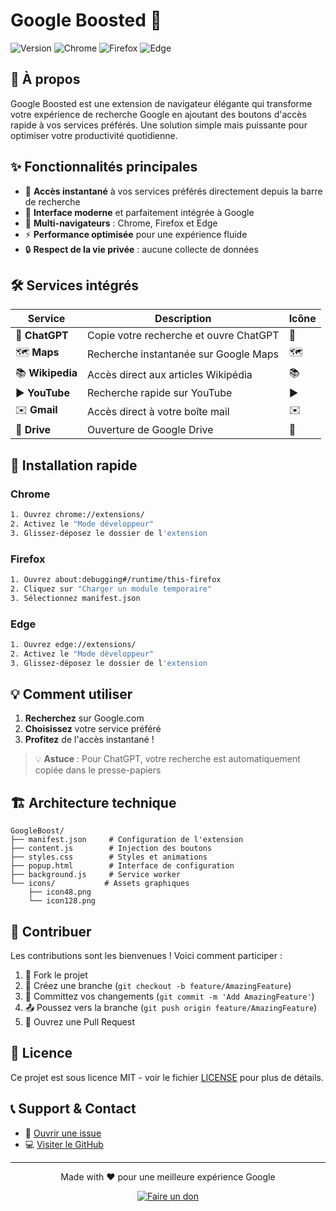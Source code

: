 # Google Boosted 🚀

![Version](https://img.shields.io/badge/version-1.0.1-blue.svg)
![Chrome](https://img.shields.io/badge/Chrome-✓-green.svg)
![Firefox](https://img.shields.io/badge/Firefox-✓-green.svg)
![Edge](https://img.shields.io/badge/Edge-✓-green.svg)

## 🌟 À propos

Google Boosted est une extension de navigateur élégante qui transforme votre expérience de recherche Google en ajoutant des boutons d'accès rapide à vos services préférés. Une solution simple mais puissante pour optimiser votre productivité quotidienne.

## ✨ Fonctionnalités principales

- 🎯 **Accès instantané** à vos services préférés directement depuis la barre de recherche
- 🎨 **Interface moderne** et parfaitement intégrée à Google
- 📱 **Multi-navigateurs** : Chrome, Firefox et Edge
- ⚡ **Performance optimisée** pour une expérience fluide
- 🔒 **Respect de la vie privée** : aucune collecte de données

## 🛠️ Services intégrés

| Service | Description | Icône |
|---------|-------------|-------|
| 🤖 **ChatGPT** | Copie votre recherche et ouvre ChatGPT | 🤖 |
| 🗺️ **Maps** | Recherche instantanée sur Google Maps | 🗺️ |
| 📚 **Wikipedia** | Accès direct aux articles Wikipédia | 📚 |
| ▶️ **YouTube** | Recherche rapide sur YouTube | ▶️ |
| ✉️ **Gmail** | Accès direct à votre boîte mail | ✉️ |
| 💾 **Drive** | Ouverture de Google Drive | 💾 |

## 🚀 Installation rapide

### Chrome
```bash
1. Ouvrez chrome://extensions/
2. Activez le "Mode développeur"
3. Glissez-déposez le dossier de l'extension
```

### Firefox
```bash
1. Ouvrez about:debugging#/runtime/this-firefox
2. Cliquez sur "Charger un module temporaire"
3. Sélectionnez manifest.json
```

### Edge
```bash
1. Ouvrez edge://extensions/
2. Activez le "Mode développeur"
3. Glissez-déposez le dossier de l'extension
```

## 💡 Comment utiliser

1. **Recherchez** sur Google.com
2. **Choisissez** votre service préféré
3. **Profitez** de l'accès instantané !

> 💡 **Astuce** : Pour ChatGPT, votre recherche est automatiquement copiée dans le presse-papiers

## 🏗️ Architecture technique

```
GoogleBoost/
├── manifest.json     # Configuration de l'extension
├── content.js        # Injection des boutons
├── styles.css        # Styles et animations
├── popup.html        # Interface de configuration
├── background.js     # Service worker
└── icons/           # Assets graphiques
    ├── icon48.png   
    └── icon128.png  
```

## 🤝 Contribuer

Les contributions sont les bienvenues ! Voici comment participer :

1. 🍴 Fork le projet
2. 🌿 Créez une branche (`git checkout -b feature/AmazingFeature`)
3. 💾 Committez vos changements (`git commit -m 'Add AmazingFeature'`)
4. 📤 Poussez vers la branche (`git push origin feature/AmazingFeature`)
5. 🔄 Ouvrez une Pull Request

## 📝 Licence

Ce projet est sous licence MIT - voir le fichier [LICENSE](LICENSE) pour plus de détails.

## 📞 Support & Contact

- 📧 [Ouvrir une issue](https://github.com/klopez-dev/GoogleBoost/issues)
- 💻 [Visiter le GitHub](https://github.com/klopez-dev)

---

<div align="center">
  <p>Made with ❤️ pour une meilleure expérience Google</p>
  <a href="https://www.paypal.com/ncp/payment/4BA5C3BTXLET4" target="_blank">
    <img src="https://img.shields.io/badge/Support-Donner-yellow?style=for-the-badge" alt="Faire un don">
  </a>
</div> 